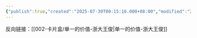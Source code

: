 ```yaml
---
{"publish":true,"created":"2025-07-30T00:15:16.000+08:00","modified":"2025-09-17T22:45:22.538+08:00","cssclasses":""}
---
```




反向链接：[[002-卡片盒/单一的价值-浙大王俊\|单一的价值-浙大王俊]]